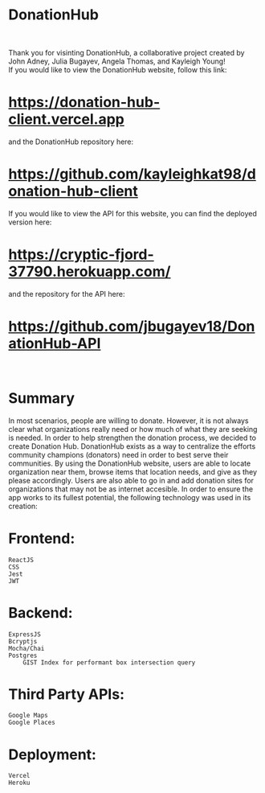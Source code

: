 # DonationHub

</br>

Thank you for visinting DonationHub, a collaborative project created by John Adney,
Julia Bugayev, Angela Thomas, and Kayleigh Young!
</br>
If you would like to view the DonationHub website, follow this link:

# https://donation-hub-client.vercel.app

and the DonationHub repository here:

# https://github.com/kayleighkat98/donation-hub-client

If you would like to view the API for this website, you can find the deployed version here:

# https://cryptic-fjord-37790.herokuapp.com/

and the repository for the API here:

# https://github.com/jbugayev18/DonationHub-API

</br>

# Summary

In most scenarios, people are willing to donate. However, it is not always clear what organizations
really need or how much of what they are seeking is needed. In order to help strengthen the donation
process, we decided to create Donation Hub. DonationHub exists as a way to centralize the efforts community
champions (donators) need in order to best serve their communities. By using the DonationHub website, users
are able to locate organization near them, browse items that location needs, and give as they please accordingly.
Users are also able to go in and add donation sites for organizations that may not be as internet accesible.
In order to ensure the app works to its fullest potential, the following technology was used in its creation:

# Frontend:

    ReactJS
    CSS
    Jest
    JWT

# Backend:

    ExpressJS
    Bcryptjs
    Mocha/Chai
    Postgres
        GIST Index for performant box intersection query

# Third Party APIs:

    Google Maps
    Google Places

# Deployment:

    Vercel
    Heroku
